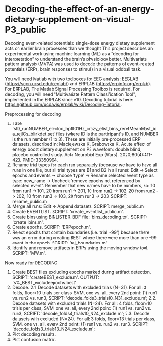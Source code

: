 # Decoding-the-effect-of-an-energy-dietary-supplement-on-visual-P3_public
Decoding event-related potentials: single-dose energy dietary supplement acts on earlier brain processes than we thought
This project describes an experimental work using machine learning (ML) as a “decoding for interpretation” to understand the brain’s physiology better. Multivariate pattern analysis (MVPA) was used to decode the patterns of event-related potentials (ERPs, brain responses to stimuli) in a visual oddball task.

You will need Matlab with two toolboxes for EEG analysis: EEGLAB (https://sccn.ucsd.edu/eeglab/) and ERPLAB (https://erpinfo.org/erplab). For ERPLAB, The Matlab Signal Processing Toolbox is required. For decoding, you will need "Multivariate Pattern Classification Tool", implemented in the ERPLAB since v10. Decoding tutorial is here: https://github.com/ucdavis/erplab/wiki/Decoding-Tutorial.

Preprocessing for decoding
1. Take 'sID_runNUMBER_elecloc_hpflt01Hz_crazy_elist_bins_rerefMeanMast_ica_rejICs_blinkdet.set' files (where ID is the participant's ID, and NUMBER is the run number (1 to 3). These are initially pre-processed ERP datasets, described in: Maciejewska K, Grabowska K. Acute effect of energy boost dietary supplement on P3 waveform: double blind, placebo controlled study. Acta Neurobiol Exp (Wars). 2020;80(4):411-423. PMID: 33350994.
2. Rename trial types for each run separately (because we have to have all runs in one file, but all trial types are B1 and B2 in all runs): Edit -> Select epochs and events -> choose 'type' -> Rename selected event type as type: new_name -> Uncheck 'remove epochs not referenced by selected event'. Remember that new names have to be numbers, so: 10 from run1 -> 101, 20 from run1 -> 201, 10 from run2 -> 102, 20 from run2 -> 202, 10 from run3 -> 103, 20 from run3 -> 203. SCRIPT: rename_public.m
3. Merge all runs: Edit -> Append datasets. SCRIPT: merge_public.m
4. Create EVENTLIST. SCRIPT: 'create_eventlist_public.m'.
5. Create bins using BINLISTER. BDF file: 'bins_decoding.txt'. SCRIPT: 'create_bins.m'.
6. Create epochs. SCRIPT: 'ERPepoch.m'.
7. Reject epochs that contain boundaries (i.e. trial '-99') because there was an error during creating BEST where there were more than one -99 event in the epoch. SCRIPT: 'rej_boundaries.m'.
8. Identify and remove artifacts in ERPs using the moving window tool. SCRIPT: 'MW.m'.

Now ready for DECODING
1. Create BEST files excluding epochs marked during artifact detection. SCRIPT: 'createBEST_exclude.m'. OUTPUT: 's%_BEST_excludeepochs.best'
2. Decode.
 2.1. Decode datasets with excluded trials (N=31). For all: 3 folds, floor=10 trials per class, SVM, one vs. all, every 2nd point: 
    (1) run1 vs. run2 vs. run3, SCRIPT: 'decode_folds3_trials10_N31_exclude.m'; 
 2.2. Decode datasets with excluded trials (N=24). For all: 4 folds, floor=10 trials per class, SVM, one vs. all, every 2nd point: 
    (1) run1 vs. run2 vs. run3, SCRIPT: 'decode_folds4_trials10_N24_exclude.m'; 
 2.3. Decode datasets with excluded (N=24). For all: 3 folds, floor=13 trials per class, SVM, one vs. all, every 2nd point: 
    (1) run1 vs. run2 vs. run3, SCRIPT: 'decode_folds3_trials13_N24_exclude.m'; 
4. Plot decoding results.
5. Plot confusion matrix.

